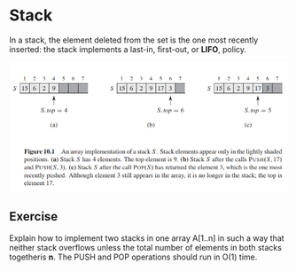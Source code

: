 # Stack

In a stack, the element deleted from the set is the one most recently inserted: the stack implements a last-in, first-out,
or **LIFO**, policy.  

![alt-text](https://github.com/Michael-Antczak/Edinburgh-Algorithms/blob/master/Workshop%202/resources/stack.png "Stack")

## Exercise
Explain how to implement two stacks in one array A[1..n] in such a way that neither stack overflows unless the total number 
of elements in both stacks togetheris **n**. The PUSH and POP operations should run in O(1) time.
